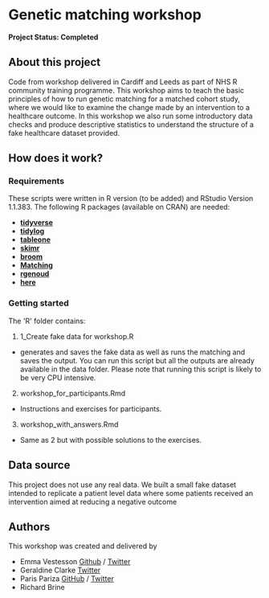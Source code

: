 # Genetic matching workshop

**Project Status: Completed**

## About this project
Code from workshop delivered in Cardiff and Leeds as part of NHS R community training programme. This workshop aims to teach the basic principles of how to run genetic matching for a matched cohort study, where we would like to examine the change made by an intervention to a healthcare outcome. In this workshop we also run some introductory data checks and produce descriptive statistics to understand the structure of a fake healthcare dataset provided.

## How does it work?

### Requirements
These scripts were written in R version (to be added) and RStudio Version 1.1.383. The following R packages (available on CRAN) are needed:

* [**tidyverse**](https://www.tidyverse.org/)
* [**tidylog**](https://cran.r-project.org/web/packages/tidylog/index.html)
* [**tableone**](https://cran.r-project.org/web/packages/tableone/vignettes/introduction.html)
* [**skimr**](https://cran.r-project.org/web/packages/skimr/index.html) 
* [**broom**](https://cran.r-project.org/web/packages/broom/index.html)
* [**Matching**](https://cran.r-project.org/web/packages/Matching/index.html)
* [**rgenoud**](https://cran.r-project.org/web/packages/rgenoud/index.html)
* [**here**](https://cran.r-project.org/web/packages/here/index.html)

### Getting started

The 'R' folder contains:

1. 1_Create fake data for workshop.R
* generates and saves the fake data as well as runs the matching and saves the output. You can run this script but all the outputs are already available in the data folder. Please note that running this script is likely to be very CPU intensive.

2. workshop_for_participants.Rmd
* Instructions and exercises for participants.
3. workshop_with_answers.Rmd
* Same as 2 but with possible solutions to the exercises. 


## Data source

This project does not use any real data. We built a small fake dataset intended to replicate a patient level data where some patients received an intervention aimed at reducing a negative outcome

## Authors

This workshop was created and delivered by 

* Emma Vestesson  [Github](www.github.com/emma) / [Twitter](www.twitter.com/gummifot)
* Geraldine Clarke [Twitter](https://twitter.com/GeraldineCTHF)
* Paris Pariza  [GitHub](https://github.com/Ppariz) / [Twitter](https://twitter.com/ParizaParis)
* Richard Brine 
